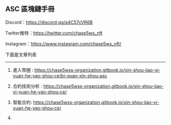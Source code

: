 **ASC 區塊鏈手冊**
---------------------------
Discord：https://discord.gg/a4C57cVR6B 

Twitter推特：https://twitter.com/chase5ws_nft 

Instagram：https://www.instagram.com/chase5ws_nft/

下面是文章列表

---------------------------
1. 進入幣圈 : 
https://chase5wss-organization.gitbook.io/xin-shou-jiao-yi-yuan-he-yao-shou-ce/bi-quan-xin-shou-asc

2. 合約技術分析 : 
https://chase5wss-organization.gitbook.io/xin-shou-jiao-yi-yuan-he-yao-shou-ce/

3. 智能合約: 
https://chase5wss-organization.gitbook.io/xin-shou-jiao-yi-yuan-he-yao-shou-ce/

4.
